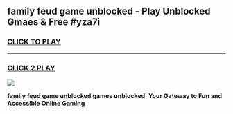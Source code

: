 
## family feud game unblocked - Play Unblocked Gmaes & Free #yza7i
<h3>
<a href="https://premium.freeplayer.one?title=family_feud_game_unblocked&ref=01M">CLICK TO PLAY</a></h3>
<hr>

<h3>
<a href="https://premium.freeplayer.one?title=family_feud_game_unblocked&ref=01M">CLICK 2 PLAY</a>
  
</h3>

<a href="https://premium.freeplayer.one?title=family_feud_game_unblocked&ref=01M"><img src="https://clearcache.store/games.png"></a>


**family feud game unblocked games unblocked: Your Gateway to Fun and Accessible Online Gaming**
